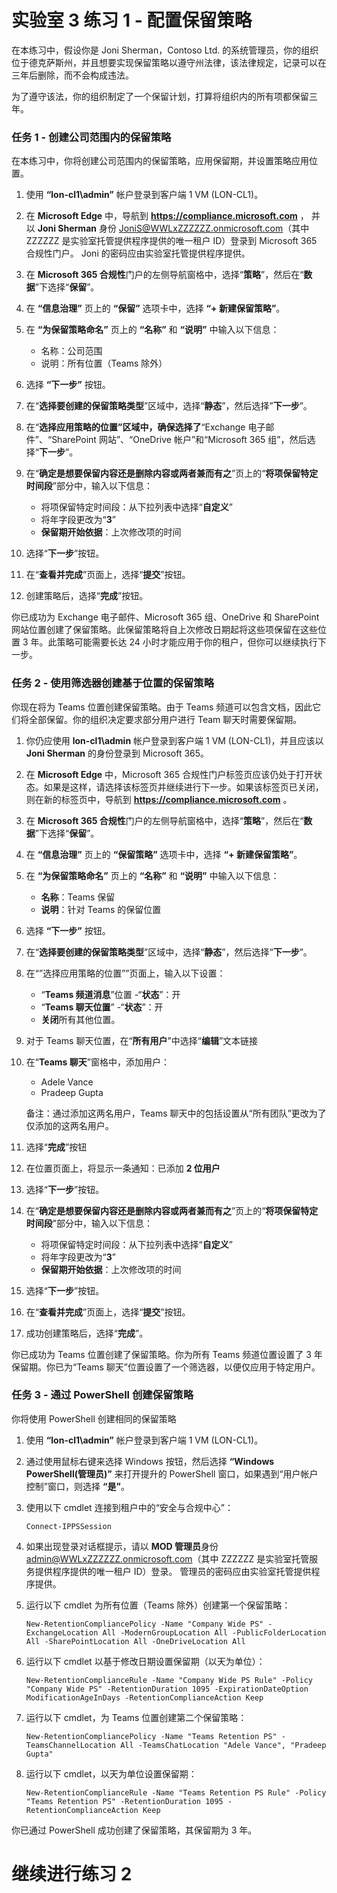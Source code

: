 # 实验室 3 练习 1 - 配置保留策略

在本练习中，假设你是 Joni Sherman，Contoso Ltd. 的系统管理员，你的组织位于德克萨斯州，并且想要实现保留策略以遵守州法律，该法律规定，记录可以在三年后删除，而不会构成违法。 

为了遵守该法，你的组织制定了一个保留计划，打算将组织内的所有项都保留三年。


### 任务 1 - 创建公司范围内的保留策略

在本练习中，你将创建公司范围内的保留策略，应用保留期，并设置策略应用位置。

1. 使用 **“lon-cl1\admin”** 帐户登录到客户端 1 VM (LON-CL1)。

2. 在 **Microsoft Edge** 中，导航到 **https://compliance.microsoft.com** ， 并以 **Joni Sherman** 身份 JoniS@WWLxZZZZZZ.onmicrosoft.com（其中 ZZZZZZ 是实验室托管提供程序提供的唯一租户 ID）登录到 Microsoft 365 合规性门户。  Joni 的密码应由实验室托管提供程序提供。

3. 在 **Microsoft 365 合规性**门户的左侧导航窗格中，选择“**策略**”，然后在“**数据**”下选择“**保留**”。

4. 在 **“信息治理”** 页上的 **“保留”** 选项卡中，选择 **“+ 新建保留策略”**。

5. 在 **“为保留策略命名”** 页上的 **“名称”** 和 **“说明”** 中输入以下信息：

	- 名称：公司范围
	- 说明：所有位置（Teams 除外）

6. 选择 **“下一步”** 按钮。  

7. 在“**选择要创建的保留策略类型**”区域中，选择“**静态**”，然后选择”**下一步**”。

8. 在“**选择应用策略的位置”区域中，确保选择了**“Exchange 电子邮件”、“SharePoint 网站”、“OneDrive 帐户”和“Microsoft 365 组”，然后选择“**下一步**”。

9. 在“**确定是想要保留内容还是删除内容或两者兼而有之**”页上的“**将项保留特定时间段**”部分中，输入以下信息：

	- 将项保留特定时间段：从下拉列表中选择“**自定义**”
	- 将年字段更改为“**3**”
	- **保留期开始依据**：上次修改项的时间

10. 选择“**下一步**”按钮。

11. 在“**查看并完成**”页面上，选择“**提交**”按钮。

12. 创建策略后，选择“**完成**”按钮。

你已成功为 Exchange 电子邮件、Microsoft 365 组、OneDrive 和 SharePoint 网站位置创建了保留策略。此保留策略将自上次修改日期起将这些项保留在这些位置 3 年。此策略可能需要长达 24 小时才能应用于你的租户，但你可以继续执行下一步。

### 任务 2 - 使用筛选器创建基于位置的保留策略

你现在将为 Teams 位置创建保留策略。由于 Teams 频道可以包含文档，因此它们将全部保留。你的组织决定要求部分用户进行 Team 聊天时需要保留期。

1. 你仍应使用 **lon-cl1\admin** 帐户登录到客户端 1 VM (LON-CL1)，并且应该以 **Joni Sherman** 的身份登录到 Microsoft 365。 

2. 在 **Microsoft Edge** 中，Microsoft 365 合规性门户标签页应该仍处于打开状态。如果是这样，请选择该标签页并继续进行下一步。如果该标签页已关闭，则在新的标签页中，导航到 **https://compliance.microsoft.com** 。

3. 在 **Microsoft 365 合规性**门户的左侧导航窗格中，选择“**策略**”，然后在“**数据**”下选择“**保留**”。

4. 在 **“信息治理”** 页上的 **“保留策略”** 选项卡中，选择 **“+ 新建保留策略”**。

5. 在 **“为保留策略命名”** 页上的 **“名称”** 和 **“说明”** 中输入以下信息：

	- **名称**：Teams 保留
	- **说明**：针对 Teams 的保留位置

6. 选择 **“下一步”** 按钮。

7. 在“**选择要创建的保留策略类型**”区域中，选择“**静态**”，然后选择“**下一步**”。

8. 在“”选择应用策略的位置””页面上，输入以下设置：

	- “**Teams 频道消息**”位置 -“**状态**”：开 
	- “**Teams 聊天位置**” -“**状态**”：开
	- **关闭**所有其他位置。

9. 对于 Teams 聊天位置，在“**所有用户**”中选择“**编辑**”文本链接

10. 在“**Teams 聊天**”窗格中，添加用户： 
    - Adele Vance
    - Pradeep Gupta

    备注：通过添加这两名用户，Teams 聊天中的包括设置从“所有团队”更改为了仅添加的这两名用户。

11. 选择“**完成**”按钮

12. 在位置页面上，将显示一条通知：已添加 **2 位用户**

13. 选择“**下一步**”按钮。

14. 在“**确定是想要保留内容还是删除内容或两者兼而有之**”页上的“**将项保留特定时间段**”部分中，输入以下信息：

	- 将项保留特定时间段：从下拉列表中选择“**自定义**”
	- 将年字段更改为“**3**”
	- **保留期开始依据**：上次修改项的时间


15. 选择“**下一步**”按钮。

16. 在“**查看并完成**”页面上，选择“**提交**”按钮。

17. 成功创建策略后，选择“**完成**”。

你已成功为 Teams 位置创建了保留策略。你为所有 Teams 频道位置设置了 3 年保留期。你已为“Teams 聊天”位置设置了一个筛选器，以便仅应用于特定用户。

### 任务 3 - 通过 PowerShell 创建保留策略

你将使用 PowerShell 创建相同的保留策略

1. 使用 **“lon-cl1\admin”** 帐户登录到客户端 1 VM (LON-CL1)。

2. 通过使用鼠标右键来选择 Windows 按钮，然后选择 **“Windows PowerShell(管理员)”** 来打开提升的 PowerShell 窗口，如果遇到“用户帐户控制”窗口，则选择 **“是”**。

3. 使用以下 cmdlet 连接到租户中的“安全与合规中心”：

    `Connect-IPPSSession`

4. 如果出现登录对话框提示，请以 **MOD 管理员**身份 admin@WWLxZZZZZZ.onmicrosoft.com（其中 ZZZZZZ 是实验室托管服务提供程序提供的唯一租户 ID）登录。  管理员的密码应由实验室托管提供程序提供。

5. 运行以下 cmdlet 为所有位置（Teams 除外）创建第一个保留策略：

    `New-RetentionCompliancePolicy -Name "Company Wide PS" -ExchangeLocation All -ModernGroupLocation All -PublicFolderLocation All -SharePointLocation All -OneDriveLocation All`

6. 运行以下 cmdlet 以基于修改日期设置保留期（以天为单位）：
	
    `New-RetentionComplianceRule -Name "Company Wide PS Rule" -Policy "Company Wide PS" -RetentionDuration 1095 -ExpirationDateOption ModificationAgeInDays -RetentionComplianceAction Keep`

7. 运行以下 cmdlet，为 Teams 位置创建第二个保留策略：

    `New-RetentionCompliancePolicy -Name "Teams Retention PS" -TeamsChannelLocation All -TeamsChatLocation "Adele Vance", "Pradeep Gupta"`

8. 运行以下 cmdlet，以天为单位设置保留期：

    `New-RetentionComplianceRule -Name "Teams Retention PS Rule" -Policy "Teams Retention PS" -RetentionDuration 1095 -RetentionComplianceAction Keep`

你已通过 PowerShell 成功创建了保留策略，其保留期为 3 年。

# 继续进行练习 2
